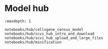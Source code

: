 # Model hub

```{toctree}
:maxdepth: 1

notebooks/hub/cellxgene_census_model
notebooks/hub/scvi_hub_intro_and_download
notebooks/hub/scvi_hub_upload_and_large_files
notebooks/hub/minification
```
